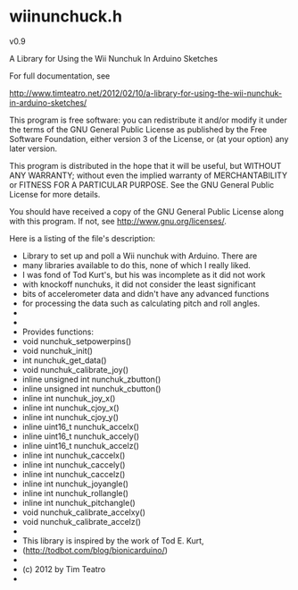 wiinunchuck.h
=============
v0.9

A Library for Using the Wii Nunchuk In Arduino Sketches

For full documentation, see

<http://www.timteatro.net/2012/02/10/a-library-for-using-the-wii-nunchuk-in-arduino-sketches/>


This program is free software: you can redistribute it and/or modify
it under the terms of the GNU General Public License as published by
the Free Software Foundation, either version 3 of the License, or (at
your option) any later version.

This program is distributed in the hope that it will be useful, but
WITHOUT ANY WARRANTY; without even the implied warranty of
MERCHANTABILITY or FITNESS FOR A PARTICULAR PURPOSE.  See the GNU
General Public License for more details.

You should have received a copy of the GNU General Public License
along with this program.  If not, see <http://www.gnu.org/licenses/>.

Here is a listing of the file's description:

 *   Library to set up and poll a Wii nunchuk with Arduino. There are
 * many libraries available to do this, none of which I really liked.
 * I was fond of Tod Kurt's, but his was incomplete as it did not work
 * with knockoff nunchuks, it did not consider the least significant
 * bits of accelerometer data and didn't have any advanced functions
 * for processing the data such as calculating pitch and roll angles.
 *
 *
 * Provides functions:
 *  void nunchuk_setpowerpins()
 *  void nunchuk_init()
 *  int nunchuk_get_data()
 *  void nunchuk_calibrate_joy()
 *  inline unsigned int nunchuk_zbutton()
 *  inline unsigned int nunchuk_cbutton()
 *  inline int nunchuk_joy_x()
 *  inline int nunchuk_cjoy_x()
 *  inline int nunchuk_cjoy_y()
 *  inline uint16_t nunchuk_accelx()
 *  inline uint16_t nunchuk_accely()
 *  inline uint16_t nunchuk_accelz()
 *  inline int nunchuk_caccelx()
 *  inline int nunchuk_caccely()
 *  inline int nunchuk_caccelz()
 *  inline int nunchuk_joyangle()
 *  inline int nunchuk_rollangle()
 *  inline int nunchuk_pitchangle()
 *  void nunchuk_calibrate_accelxy()
 *  void nunchuk_calibrate_accelz()
 *
 * This library is inspired by the work of Tod E. Kurt,
 *	(http://todbot.com/blog/bionicarduino/)
 *
 * (c) 2012 by Tim Teatro
 * 